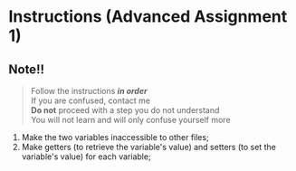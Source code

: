 
# Instructions (Advanced Assignment 1)

## **Note!!**

 > Follow the instructions ***in order***<br>
 > If you are confused, contact me<br>
 > **Do not** proceed with a step you do not understand<br>
 > You will not learn and will only confuse yourself more

1. Make the two variables inaccessible to other files;
2. Make getters (to retrieve the variable's value) and setters (to set the variable's value) for each variable;